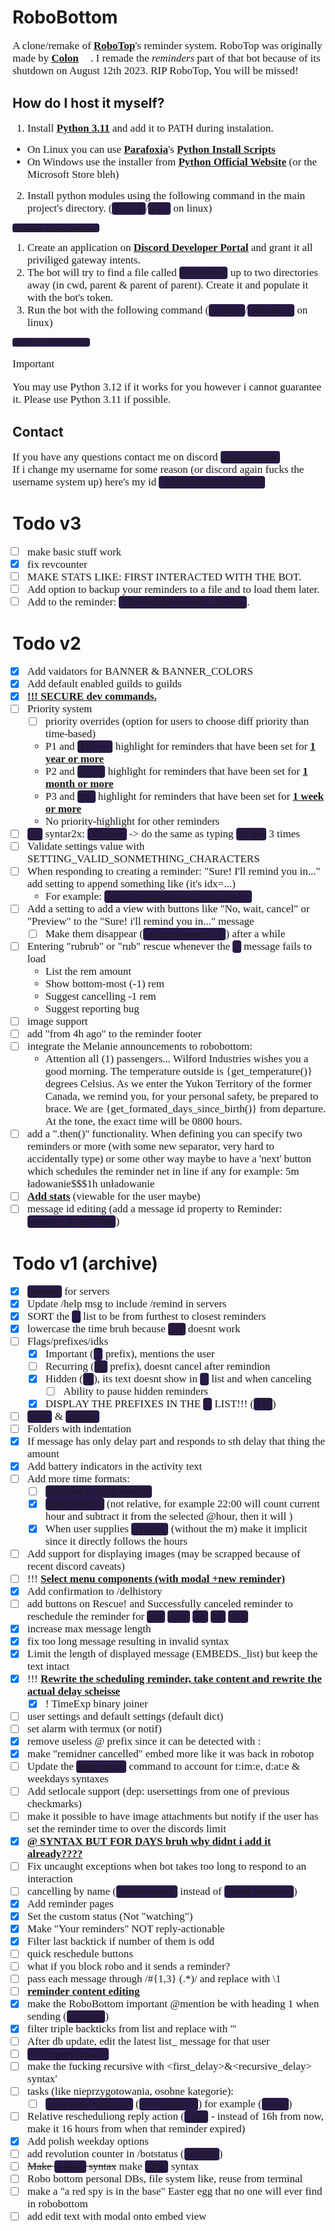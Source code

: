 # RoboBottom
A clone/remake of **[RoboTop](https://robotop.xyz)**'s reminder system. RoboTop was originally made by **[Colon](https://gdcolon.com)** <img style="width: 15px; height: 15px;" src="https://cdn.discordapp.com/emojis/1132968267963715634.webp?size=64&name=fluff&quality=lossless"></img>. I remade the *reminders* part of that bot because of its shutdown on August 12th 2023. RIP RoboTop, You will be missed!

## How do I host it myself?
1. Install **[Python 3.11](https://www.python.org/downloads/)** and add it to PATH during instalation.
  - On Linux you can use **[Parafoxia](https://github.com/parafoxia)**'s **[Python Install Scripts](https://github.com/parafoxia/python-scripts)**
  - On Windows use the installer from **[Python Official Website](https://www.python.org/downloads/)** (or the Microsoft Store bleh)
2. Install python modules using the following command in the main project's directory. (`pip3.11`/`pip3` on linux)
```
pip install -r requirements.txt
```
<!--1. Go to `settings.py` and change your settings accordingly.-->
1. Create an application on **[Discord Developer Portal](https://discord.com/developers/applications)** and grant it all priviliged gateway intents.
2. The bot will try to find a file called `TOKEN.txt` up to two directories away (in cwd, parent & parent of parent). Create it and populate it with the bot's token.
3. Run the bot with the following command (`python3`/`python3.11` on linux)
```
python src/robobottom.py
```

> [!IMPORTANT]
> You may use Python 3.12 if it works for you however i cannot guarantee it. Please use Python 3.11 if possible.

## Contact
If you have any questions contact me on discord `@thecreatorrrr`\
If i change my username for some reason (or discord again fucks the username system up) here's my id `<@507642999992352779>`

# Todo v3
- [ ] make basic stuff work
- [x] fix revcounter
- [ ] MAKE STATS LIKE: FIRST INTERACTED WITH THE BOT.
- [ ] Add option to backup your reminders to a file and to load them later.
- [ ] Add to the reminder: `This reminder was sent ... too late`.

# Todo v2
- [X] Add vaidators for BANNER & BANNER_COLORS
- [X] Add default enabled guilds to guilds
- [X] **!!! SECURE dev commands.**
- [ ] Priority system
  - [ ] priority overrides (option for users to choose diff priority than time-based)
  - P1 and `P1 \>\> ` highlight for reminders that have been set for **1 year or more**
  - P2 and `P2 \> ` highlight for reminders that have been set for **1 month or more**
  - P3 and `P3 ` highlight for reminders that have been set for **1 week or more**
  - No priority-highlight for other reminders
- [ ] `n*` syntar2x: `3*1h test` -> do the same as typing `1h test` 3 times
- [ ] Validate settings value with SETTING_VALID_SONMETHING_CHARACTERS
- [ ] When responding to creating a reminder: "Sure! I'll remind you in..." add setting to append something like (it's idx=...)
  - For example: `Sure! I'll remind you in 1 hour. (id=19)`
- [ ] Add a setting to add a view with buttons like "No, wait, cancel" or "Preview" to the "Sure! i'll remind you in..." message
  - [ ] Make them disappear (`.edit(components=[])`) after a while
- [ ] Entering "rubrub" or "rub" rescue whenever the `.` message fails to load
  - List the rem amount
  - Show bottom-most (-1) rem
  - Suggest cancelling -1 rem
  - Suggest reporting bug
- [ ] image support
- [ ] add "from 4h ago" to the reminder footer
- [ ] integrate the Melanie announcements to robobottom:
  - Attention all (1) passengers... Wilford Industries wishes you a good morning. The temperature outside is {get_temperature()} degrees Celsius. As we enter the Yukon Territory of the former Canada, we remind you, for your personal safety, be prepared to brace. We are {get_formated_days_since_birth()} from departure. At the tone, the exact time will be 0800 hours.
- [ ] add a ".then()" functionality. When defining you can specify two reminders or more (with some new separator, very hard to accidentally type) or some other way maybe to have a 'next' button which schedules the reminder net in line if any for example:
5m ładowanie$$$1h unładowanie
- [ ] **Add stats** (viewable for the user maybe)
- [ ] message id editing (add a message id property to Reminder: `message_id: int | None`)

# Todo v1 (archive)
- [x] `/remind` for servers
- [x] Update /help msg to include /remind in servers
- [x] SORT the `.` list to be from furthest to closest reminders
- [x] lowercase the time bruh because `2H` doesnt work
- [ ] Flags/prefixes/idks
  - [x] Important (`!` prefix), mentions the user
  - [ ] Recurring (`&` prefix), doesnt cancel after remindion
  - [x] Hidden (`#`), its text doesnt show in `.` list and when canceling
    - [ ] Ability to pause hidden reminders
  - [x] DISPLAY THE PREFIXES IN THE `.` LIST!!! (`! &`)
- [ ] `defer` & `undefer`
- [ ] Folders with indentation
- [x] If message has only delay part and responds to sth delay that thing the amount
- [x] Add battery indicators in the activity text
- [ ] Add more time formats:
  - [ ] `(?:{days}d + )?HH:MM:SS`
  - [x] `@HH:MM:SS` (not relative, for example 22:00 will count current hour and subtract it from the selected @hour, then it will )
  - [x] When user supplies `{x}h{y}` (without the m) make it implicit since it directly follows the hours
- [ ] Add support for displaying images (may be scrapped because of recent discord caveats)
- [ ] !!! **Select menu components (with modal +new reminder)**
- [x] Add confirmation to /delhistory
- [ ] add buttons on Rescue! and Successfully canceled reminder to reschedule the reminder for `5m` `15m` `1h` `6h` `24h`
- [x] increase max message length
- [x] fix too long message resulting in invalid syntax
- [x] Limit the length of displayed message (EMBEDS._list) but keep the text intact
- [x] !!! **Rewrite the scheduling reminder, take content and rewrite the actual delay scheisse**
  - [x] ! TimeExp binary joiner
- [ ] user settings and default settings (default dict)
- [ ] set alarm with termux (or notif)
- [x] remove useless @ prefix since it can be detected with :
- [x] make "remidner cancelled" embed more like it was back in robotop
- [ ] Update the `/help syntax` command to account for t:im:e, d:at:e & weekdays syntaxes
- [ ] Add setlocale support (dep: usersettings from one of previous checkmarks)
- [ ] make it possible to have image attachments but notify if the user has set the reminder time to over the discords limit
- [x] **@ SYNTAX BUT FOR DAYS bruh why didnt i add it already????**
- [ ] Fix uncaught exceptions when bot takes too long to respond to an interaction
- [ ] cancelling by name (`cancel <name>` instead of `cancel <number>`)
- [x] Add reminder pages
- [x] Set the custom status (Not "watching")
- [x] Make "Your reminders" NOT reply-actionable
- [x] Filter last backtick if number of them is odd
- [ ] quick reschedule buttons
- [ ] what if you block robo and it sends a reminder?
- [ ] pass each message through /#{1,3} (.*)/ and replace with \1
- [ ] **reminder content editing**
- [x] make the RoboBottom important @mention be with heading 1 when sending (`# <@id>`)
- [x] filter triple backticks from list and replace with '''
- [ ] After db update, edit the latest list_ message for that user
- [ ] `/\. ?(?:query syntax)/`
- [ ] make the fucking recursive with \<first_delay>&\<recursive_delay> syntax'
- [ ] tasks (like nieprzygotowania, osobne kategorie):
  - [ ] `tasks view <category>` (`t v <category>`) for example (`t v np`)
- [ ] Relative rescheduliong reply action (`^16h` - instead of 16h from now, make it 16 hours from when that reminder expired)
- [x] Add polish weekday options
- [ ] add revolution counter in /botstatus (`tcr.nth()`)
- [ ] ~~Make `v @cat` syntax~~ make `@db` syntax
- [ ] Robo bottom personal DBs, file system like, reuse from terminal
- [ ] make a "a red spy is in the base" Easter egg that no one will ever find in robobottom
- [ ] add edit text with modal onto embed view

~~<style>s{color: crimson;} b,strong{text-decoration:underline}</style>~~
<!-- I am MEGUMIN the greatest mage among crimson demons and wielder of EXPLOSION MAGIC -->
~~<style>p, li{font-family: "Hubot Sans Bold"; font-size: 17px}</style>~~
~~<style>code, pre{font-family: Consolas}</style>~~
~~<style>code{background-color: #271a45; border-radius: 4px; padding: 2px; padding-left: 5px; padding-right: 5px;}</style>~~
